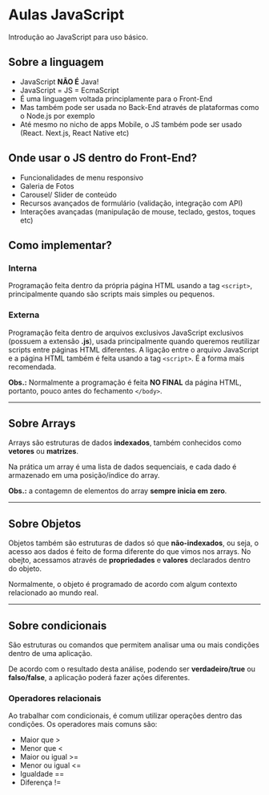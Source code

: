 # Aulas JavaScript

Introdução ao JavaScript para uso básico.

## Sobre a linguagem

- JavaScript **NÃO É** Java!
- JavaScript = JS = EcmaScript
- É uma linguagem voltada principlamente para o Front-End
- Mas também pode ser usada no Back-End através de plataformas como o Node.js por exemplo
- Até mesmo no nicho de apps Mobile, o JS também pode ser usado (React. Next.js, React Native etc)

## Onde usar o JS dentro do Front-End?

- Funcionalidades de menu responsivo
- Galeria de Fotos
- Carousel/ Slider de conteúdo
- Recursos avançados de formulário (validação, integração com API)
- Interações avançadas (manipulação de mouse, teclado, gestos, toques etc)

## Como implementar?

### Interna

Programação feita dentro da própria página HTML usando a tag `<script>`, principalmente quando são scripts mais simples ou pequenos.

### Externa

Programação feita dentro de arquivos exclusivos JavaScript exclusivos (possuem a extensão **.js**), usada principalmente quando queremos reutilizar scripts entre páginas HTML diferentes. A ligação entre o arquivo JavaScript e a página HTML também é feita usando a tag `<script>`. É a forma mais recomendada.

**Obs.:** Normalmente a programação é feita **NO FINAL** da página HTML, portanto, pouco antes do fechamento `</body>`.

---

## Sobre Arrays

Arrays são estruturas de dados **indexados**, também conhecidos como **vetores** ou **matrizes**.

Na prática um array é uma lista de dados sequenciais, e cada dado é armazenado em uma posição/índice do array.

**Obs.:** a contagemn de elementos do array **sempre inicia em zero**.

---

## Sobre Objetos

Objetos também são estruturas de dados só que **não-indexados**, ou seja, o acesso aos dados é feito de forma diferente do que vimos nos arrays. No obejto, acessamos através de **propriedades** e **valores** declarados dentro do objeto.

Normalmente, o objeto é programado de acordo com algum contexto relacionado ao mundo real.

---

## Sobre condicionais

São estruturas ou comandos que permitem analisar uma ou mais condições dentro de uma aplicação.

De acordo com o resultado desta análise, podendo ser **verdadeiro/true** ou **falso/false**, a aplicação poderá fazer ações diferentes.

### Operadores relacionais

Ao trabalhar com condicionais, é comum utilizar operações dentro das condições. Os operadores mais comuns são:

- Maior que       > 
- Menor que       <
- Maior ou igual  >=
- Menor ou igual  <=
- Igualdade       ==
- Diferença       !=    